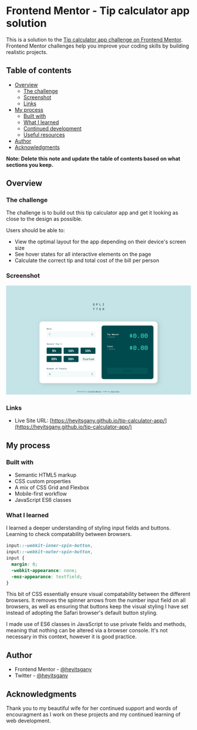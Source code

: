 # Frontend Mentor - Tip calculator app solution

This is a solution to the [Tip calculator app challenge on Frontend Mentor](https://www.frontendmentor.io/challenges/tip-calculator-app-ugJNGbJUX). Frontend Mentor challenges help you improve your coding skills by building realistic projects.

## Table of contents

- [Overview](#overview)
  - [The challenge](#the-challenge)
  - [Screenshot](#screenshot)
  - [Links](#links)
- [My process](#my-process)
  - [Built with](#built-with)
  - [What I learned](#what-i-learned)
  - [Continued development](#continued-development)
  - [Useful resources](#useful-resources)
- [Author](#author)
- [Acknowledgments](#acknowledgments)

**Note: Delete this note and update the table of contents based on what sections you keep.**

## Overview

### The challenge

The challenge is to build out this tip calculator app and get it looking as close to the design as possible.

Users should be able to:

- View the optimal layout for the app depending on their device's screen size
- See hover states for all interactive elements on the page
- Calculate the correct tip and total cost of the bill per person

### Screenshot

![](./screenshot.jpg)

### Links

- Live Site URL: [https://heyitsgany.github.io/tip-calculator-app/](https://heyitsgany.github.io/tip-calculator-app/)

## My process

### Built with

- Semantic HTML5 markup
- CSS custom properties
- A mix of CSS Grid and Flexbox
- Mobile-first workflow
- JavaScript ES6 classes

### What I learned

I learned a deeper understanding of styling input fields and buttons. Learning to check compatability between browsers.

```css
input::-webkit-inner-spin-button,
input::-webkit-outer-spin-button,
input {
  margin: 0;
  -webkit-appearance: none;
  -moz-appearance: textfield;
}
```

This bit of CSS essentially ensure visual compatability between the different browsers. It removes the spinner arrows from the number input field on all browsers, as well as ensuring that buttons keep the visual styling I have set instead of adopting the Safari browser's default button styling.

I made use of ES6 classes in JavaScript to use private fields and methods, meaning that nothing can be altered via a browser console. It's not necessary in this context, however it is good practice.

## Author

- Frontend Mentor - [@heyitsgany](https://www.frontendmentor.io/profile/heyitsgany)
- Twitter - [@heyitsgany](https://www.twitter.com/heyitsgany)

## Acknowledgments

Thank you to my beautiful wife for her continued support and words of encouragment as I work on these projects and my continued learning of web development.
